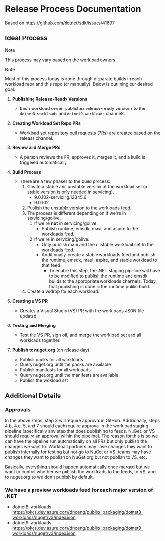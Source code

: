 # Release Process Documentation

Based on https://github.com/dotnet/sdk/issues/41607

## Ideal Process

> [!NOTE]
> This process may vary based on the workload owners.

> [!NOTE]
> Most of this process today is done through disparate builds in each workload repo and this repo (or manually). Below is outlining our desired goal.

1. **Publishing Release-Ready Versions**
    - Each workload owner publishes release-ready versions to the `dotnet8-workloads` and `dotnet9-workloads` channels.

2. **Creating Workload Set Repo PRs**
    - Workload set repository pull requests (PRs) are created based on the release channel.

3. **Review and Merge PRs**
    - A person reviews the PR, approves it, merges it, and a build is triggered automatically.

4. **Build Process**
    - There are a few phases to the build process:
        1. Create a stable and unstable version of the workload set (a stable version is only needed in servicing).
            - 9.0.102-servicing.12345.6
            - 9.0.102
        2. Publish the unstable version to the workloads feed.
        3. The process is different depending on if we're in servicing/golive.
            1. If we're **not** in servicing/golive:
                - Publish runtime, emsdk, maui, and aspire to the workloads feed.
            2. If we're in servicing/golive:
                - Only publish maui and the unstable workload set to the workloads feed.
                - Additionally, create a stable workloads feed and publish the runtime, emsdk, maui, aspire, and stable workload to that feed.
                  - To enable this step, the .NET staging pipeline will have to be modified to publish the runtime and emsdk builds to the appropriate workloads channels. Today, that publishing is done in the runtime public build.
        4. Create a vsdrop for each workload.

5. **Creating a VS PR**
    - Creates a Visual Studio (VS) PR with the workloads JSON file updated.

6. **Testing and Merging**
    - Test the VS PR, sign off, and merge the workload set and all workloads together.

7. **Publish to nuget.org** (on release day)
    - Publish packs for all workloads
    - Query nuget.org until the packs are available
    - Publish manifests for all workloads
    - Query nuget.org until the manifests are available
    - Publish the wokload set

## Additional Details

### Approvals

In the above steps, step 3 will require approval in GitHub. Additionally, steps 4.b, 4.c, 5, and 7 should each require approval in the workload staging pipeline (specifically any step that does publishing to feeds, NuGet, or VS should require an approval within the pipeline). The reason for this is so we can have the pipeline run automatically on all PRs but only publish the changes we want to. Workload partners may have changes they want to publish internally for testing but not go to NuGet or VS, teams may have changes they want to publish on NuGet.org but not publish to VS, etc.

Basically, everything should happen automatically once merged but we want to control whether we publish the workloads to the feeds, to VS, and to nuget.org so we don't publish by default.

### We have a preview workloads feed for each major version of .NET
- dotnet8-workloads https://pkgs.dev.azure.com/dnceng/public/_packaging/dotnet8-workloads/nuget/v3/index.json
- dotnet9-workloads https://pkgs.dev.azure.com/dnceng/public/_packaging/dotnet9-workloads/nuget/v3/index.json
